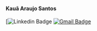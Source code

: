 <h4>Kauã Araujo Santos</h4>


[![Linkedin Badge](https://img.shields.io/badge/-Kauã_Araújo-blue?style=flat-square&logo=Linkedin&logoColor=white&link=https:/https://www.linkedin.com/in/kauã-araújo-79b185233)
[![Gmail Badge](https://img.shields.io/badge/-araujo.ka37@gmail.com-c14438?style=flat-square&logo=Gmail&logoColor=white&link=mailto:araujo.ka37@gmail.com)](mailto:araujo.ka37@gmail.com)
 
